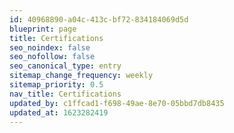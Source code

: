 ```yaml
---
id: 40968890-a04c-413c-bf72-834184069d5d
blueprint: page
title: Certifications
seo_noindex: false
seo_nofollow: false
seo_canonical_type: entry
sitemap_change_frequency: weekly
sitemap_priority: 0.5
nav_title: Certifications
updated_by: c1ffcad1-f698-49ae-8e70-05bbd7db8435
updated_at: 1623282419
---
```

